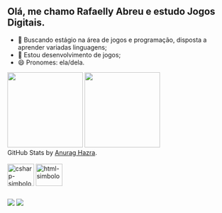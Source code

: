 ## Olá, me chamo Rafaelly Abreu e estudo Jogos Digitais.

- 🔭 Buscando estágio na área de jogos e programação, disposta a aprender variadas linguagens;
- 🌱 Estou desenvolvimento de jogos;
- 😄 Pronomes: ela/dela.

<div>
  <img height="170em" src="https://github-readme-stats.vercel.app/api?username=RafaAbreu04&show_icons=true&theme=jolly">
  <img height="170em" src="https://github-readme-stats.vercel.app/api/top-langs/?username=RafaAbreu04&layout=compact&theme=jolly">
  <br>
  GitHub Stats by <a href="https://github.com/anuraghazra">Anurag Hazra</a>.
</div>


<br>

<div style="display: inline-block;">
        <img align="center" alt="csharp-simbolo" height="50" width="60" src="https://cdn.jsdelivr.net/gh/devicons/devicon/icons/csharp/csharp-original.svg">
        <img align="center" alt="html-simbolo" height="50" width="60" src="https://cdn.jsdelivr.net/gh/devicons/devicon/icons/html5/html5-original.svg">    
</div>

##

<div>
  <div> 
  <a href = "mailto:rafaellyabreu84@gmail.com"><img src="https://img.shields.io/badge/-Gmail-%23333?style=for-the-badge&logo=gmail&logoColor=white" target="_blank"></a>
  <a href="https://www.linkedin.com/in/rafaelly-abreu/" target="_blank"><img src="https://img.shields.io/badge/-LinkedIn-%230077B5?style=for-the-badge&logo=linkedin&logoColor=white" target="_blank"></a> 
  
</div>
</div>    
<br>

